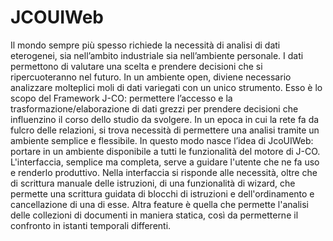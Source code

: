 # JCOUIWeb
 Il mondo sempre più spesso richiede la necessità di analisi di dati eterogenei, sia nell’ambito industriale sia nell’ambiente personale. I dati permettono di valutare
una scelta e prendere decisioni che si ripercuoteranno nel futuro. In un ambiente open, diviene necessario analizzare molteplici moli di dati variegati con un unico
strumento. Esso è lo scopo del Framework J-CO: permettere l’accesso e la trasformazione/elaborazione di dati grezzi per prendere decisioni che influenzino il corso
dello studio da svolgere. In un epoca in cui la rete fa da fulcro delle relazioni, si trova necessità di permettere una analisi tramite un ambiente semplice e flessibile. In questo modo nasce l’idea di JcoUIWeb: portare in un ambiente disponibile a tutti le funzionalità del motore di J-CO.  L'interfaccia, semplice ma completa, serve a guidare l'utente che ne fa uso e renderlo produttivo. Nella interfaccia si risponde alle necessità, oltre che di scrittura manuale delle istruzioni, di una funzionalità di wizard, che permette una scrittura guidata di blocchi di istruzioni e dell'ordinamento e cancellazione di una di esse. Altra feature è quella che permette l'analisi delle collezioni di documenti in maniera statica, così da permetterne il confronto in istanti temporali differenti.
